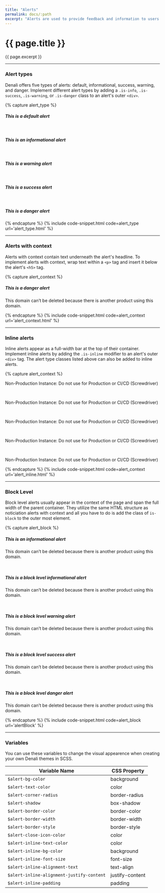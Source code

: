 ```yaml
---
title: "Alerts"
permalink: docs/:path
excerpt: "Alerts are used to provide feedback and information to users. They come in a variety of styles and colors to fit specific use cases."
---
```


# {{ page.title }}

{{ page.excerpt }}

---

### Alert types

Denali offers five types of alerts: default, informational, success, warning, and danger. Implement different alert types by adding a `.is-info`, `.is-success`, `.is-warning`, or `.is-danger` class to an alert&#39;s outer `<div>`.

{% capture alert_type %}

<div class="alert">
  <span class="d-icon d-domain"></span>
  <div>
    <h5 >This is a default alert</h5>
  </div>
  <a class="close is-secondary"><span class="d-icon d-close is-sub"></span></a>
</div>

<br>

<div class="alert is-info">
  <span class="d-icon d-information-circle"></span>
  <div>
    <h5 >This is an informational alert</h5>
  </div>
  <a class="close is-secondary"><span class="d-icon d-close is-sub"></span></a>
</div>

<br>

<div class="alert is-warning">
  <span class="d-icon d-warning"></span>
  <div><h5 >This is a warning alert</h5>
  </div>
  <a class="close is-secondary"><span class="d-icon d-close is-sub"></span></a>
</div>

<br>

<div class="alert is-success">
  <span class="d-icon d-check-circle"></span>
  <div><h5 >This is a success alert</h5>
  </div>
  <a class="close is-secondary"><span class="d-icon d-close is-sub"></span></a>
</div>

<br>

<div class="alert is-danger">
  <span class="d-icon d-stop-warning"></span>
  <div><h5 >This is a danger alert</h5>
  </div>
  <a class="close is-secondary"><span class="d-icon d-close is-sub"></span></a>
</div>
{% endcapture %}
{% include code-snippet.html code=alert_type url='alert_type.html' %}

---

### Alerts with context

Alerts with context contain text underneath the alert&#39;s headline. To implement alerts with context, wrap text within a `<p>` tag and insert it below the alert&#39;s `<h5>` tag.

{% capture alert_context %}

<div class="alert is-danger">
  <span class="d-icon d-stop-warning"></span>
  <div>
    <h5 >This is a danger alert</h5>
    <p>This domain can’t be deleted because there is another product using this domain.</p>
  </div>
  <a class="close is-secondary"><span class="d-icon d-close is-sub"></span></a>
</div>
{% endcapture %}
{% include code-snippet.html code=alert_context url='alert_context.html' %}

---

### Inline alerts

Inline alerts appear as a full-width bar at the top of their container. Implement inline alerts by adding the `.is-inline` modifier to an alert&#39;s outer `<div>` tag. The alert type classes listed above can also be added to inline alerts.

{% capture alert_context %}

<div class="alert is-inline">
  <p><span class="is-bold">Non-Production Instance:</span> Do not use for Production or CI/CD (Screwdriver)</p>
</div>

<br>

<div class="alert is-inline has-bg-status-danger">
  <p><span class="is-bold">Non-Production Instance:</span> Do not use for Production or CI/CD (Screwdriver)</p>
</div>

<br>

<div class="alert is-inline has-bg-status-success">
  <p><span class="is-bold">Non-Production Instance:</span> Do not use for Production or CI/CD (Screwdriver)</p>
</div>

<br>

<div class="alert is-inline has-bg-status-warning">
  <p><span class="is-bold">Non-Production Instance:</span> Do not use for Production or CI/CD (Screwdriver)</p>
</div>

<br>

<div class="alert is-inline has-bg-status-info">
  <p><span class="is-bold">Non-Production Instance:</span> Do not use for Production or CI/CD (Screwdriver)</p>
</div>
{% endcapture %}
{% include code-snippet.html code=alert_context url='alert_inline.html' %}

---

### Block Level

Block level alerts usually appear in the context of the page and span the full width of the parent container. They utilize the same HTML structure as noticiation alerts with context and all you have to do is add the class of `is-block` to the outer most element.

{% capture alert_block %}

<div class="alert is-block">
  <span class="d-icon d-notification-solid"></span>
  <div>
    <h5>This is an informational alert</h5>
    <p>This domain can’t be deleted because there is another product using this domain.</p>
  </div>
  <a class="close is-secondary"><span class="d-icon d-close is-sub"></span></a>
</div>

<br>

<div class="alert is-block is-info">
  <span class="d-icon d-information-circle-solid"></span>
  <div>
    <h5>This is a block level informational alert</h5>
    <p>This domain can’t be deleted because there is another product using this domain.</p>
  </div>
</div>

<br>

<div class="alert is-block is-warning">
  <span class="d-icon d-warning-solid"></span>
  <div>
    <h5>This is a block level warning alert</h5>
    <p>This domain can’t be deleted because there is another product using this domain.</p>
  </div>
</div>

<br>

<div class="alert is-block is-success">
  <span class="d-icon d-check-circle-solid"></span>
  <div>
    <h5>This is a block level success alert</h5>
    <p>This domain can’t be deleted because there is another product using this domain.</p>
  </div>
</div>

<br>

<div class="alert is-block is-danger">
  <span class="d-icon d-stop-warning-solid"></span>
  <div>
    <h5>This is a block level danger alert</h5>
    <p>This domain can’t be deleted because there is another product using this domain.</p>
  </div>
</div>
{% endcapture %}
{% include code-snippet.html code=alert_block url='alertBlock' %}

---

### Variables

You can use these variables to change the visual appearence when creating your own Denali themes in SCSS.

| Variable Name                             | CSS Property    |
| ----------------------------------------- | --------------- |
| `$alert-bg-color`                         | background      |
| `$alert-text-color`                       | color           |
| `$alert-corner-radius`                    | border-radius   |
| `$alert-shadow`                           | box-shadow      |
| `$alert-border-color`                     | border-color    |
| `$alert-border-width`                     | border-width    |
| `$alert-border-style`                     | border-style    |
| `$alert-close-icon-color`                 | color           |
| `$alert-inline-text-color`                | color           |
| `$alert-inline-bg-color`                  | background      |
| `$alert-inline-font-size`                 | font-size       |
| `$alert-inline-alignment-text`            | text-align      |
| `$alert-inline-alignment-justify-content` | justify-content |
| `$alert-inline-padding`                   | padding         |
